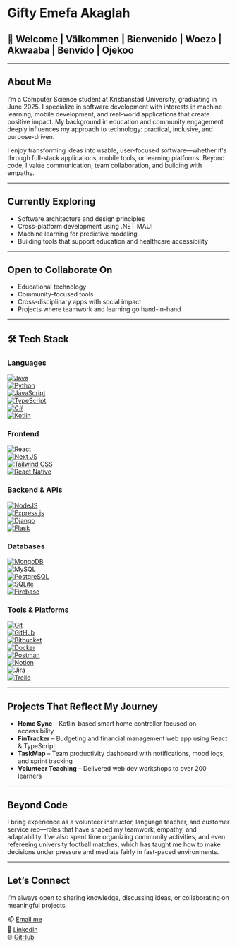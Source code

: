# Gifty Emefa Akaglah

## 👋 Welcome | Välkommen | Bienvenido | Woezɔ | Akwaaba | Benvido | Ojekoo

---

## About Me

I’m a Computer Science student at Kristianstad University, graduating in June 2025. I specialize in software development with interests in machine learning, mobile development, and real-world applications that create positive impact. My background in education and community engagement deeply influences my approach to technology: practical, inclusive, and purpose-driven.

I enjoy transforming ideas into usable, user-focused software—whether it's through full-stack applications, mobile tools, or learning platforms. Beyond code, I value communication, team collaboration, and building with empathy.

---

## Currently Exploring

- Software architecture and design principles  
- Cross-platform development using .NET MAUI  
- Machine learning for predictive modeling  
- Building tools that support education and healthcare accessibility

---

## Open to Collaborate On

- Educational technology  
- Community-focused tools  
- Cross-disciplinary apps with social impact  
- Projects where teamwork and learning go hand-in-hand

---

## 🛠 Tech Stack

### Languages  
[![Java](https://img.shields.io/badge/Java-ED8B00?style=for-the-badge&logo=java&logoColor=white)](https://www.java.com)  
[![Python](https://img.shields.io/badge/Python-3776AB?style=for-the-badge&logo=python&logoColor=white)](https://www.python.org)  
[![JavaScript](https://img.shields.io/badge/JavaScript-F7DF1E?style=for-the-badge&logo=javascript&logoColor=black)](https://developer.mozilla.org/en-US/docs/Web/JavaScript)  
[![TypeScript](https://img.shields.io/badge/TypeScript-3178C6?style=for-the-badge&logo=typescript&logoColor=white)](https://www.typescriptlang.org)  
[![C#](https://img.shields.io/badge/C%23-239120?style=for-the-badge&logo=c-sharp&logoColor=white)](https://learn.microsoft.com/en-us/dotnet/csharp/)  
[![Kotlin](https://img.shields.io/badge/Kotlin-7F52FF?style=for-the-badge&logo=kotlin&logoColor=white)](https://kotlinlang.org)

### Frontend  
[![React](https://img.shields.io/badge/React-61DAFB?style=for-the-badge&logo=react&logoColor=black)](https://reactjs.org)  
[![Next JS](https://img.shields.io/badge/Next.js-000000?style=for-the-badge&logo=nextdotjs&logoColor=white)](https://nextjs.org)  
[![Tailwind CSS](https://img.shields.io/badge/Tailwind-06B6D4?style=for-the-badge&logo=tailwindcss&logoColor=white)](https://tailwindcss.com)  
[![React Native](https://img.shields.io/badge/React_Native-20232A?style=for-the-badge&logo=react&logoColor=61DAFB)](https://reactnative.dev)

### Backend & APIs  
[![NodeJS](https://img.shields.io/badge/Node.js-339933?style=for-the-badge&logo=nodedotjs&logoColor=white)](https://nodejs.org)  
[![Express.js](https://img.shields.io/badge/Express.js-404D59?style=for-the-badge)](https://expressjs.com)  
[![Django](https://img.shields.io/badge/Django-092E20?style=for-the-badge&logo=django&logoColor=white)](https://www.djangoproject.com)  
[![Flask](https://img.shields.io/badge/Flask-000000?style=for-the-badge&logo=flask&logoColor=white)](https://flask.palletsprojects.com)

### Databases  
[![MongoDB](https://img.shields.io/badge/MongoDB-4EA94B?style=for-the-badge&logo=mongodb&logoColor=white)](https://www.mongodb.com)  
[![MySQL](https://img.shields.io/badge/MySQL-4479A1?style=for-the-badge&logo=mysql&logoColor=white)](https://www.mysql.com)  
[![PostgreSQL](https://img.shields.io/badge/PostgreSQL-4169E1?style=for-the-badge&logo=postgresql&logoColor=white)](https://www.postgresql.org)  
[![SQLite](https://img.shields.io/badge/SQLite-07405E?style=for-the-badge&logo=sqlite&logoColor=white)](https://www.sqlite.org)  
[![Firebase](https://img.shields.io/badge/Firebase-FFCA28?style=for-the-badge&logo=firebase&logoColor=black)](https://firebase.google.com)

### Tools & Platforms  
[![Git](https://img.shields.io/badge/Git-F05032?style=for-the-badge&logo=git&logoColor=white)](https://git-scm.com)  
[![GitHub](https://img.shields.io/badge/GitHub-181717?style=for-the-badge&logo=github&logoColor=white)](https://github.com)  
[![Bitbucket](https://img.shields.io/badge/Bitbucket-0052CC?style=for-the-badge&logo=bitbucket&logoColor=white)](https://bitbucket.org)  
[![Docker](https://img.shields.io/badge/Docker-2496ED?style=for-the-badge&logo=docker&logoColor=white)](https://www.docker.com)  
[![Postman](https://img.shields.io/badge/Postman-FF6C37?style=for-the-badge&logo=postman&logoColor=white)](https://www.postman.com)  
[![Notion](https://img.shields.io/badge/Notion-000000?style=for-the-badge&logo=notion&logoColor=white)](https://www.notion.so)  
[![Jira](https://img.shields.io/badge/Jira-0052CC?style=for-the-badge&logo=jira&logoColor=white)](https://www.atlassian.com/software/jira)  
[![Trello](https://img.shields.io/badge/Trello-0052CC?style=for-the-badge&logo=trello&logoColor=white)](https://trello.com)

---

## Projects That Reflect My Journey

- **Home Sync** – Kotlin-based smart home controller focused on accessibility  
- **FinTracker** – Budgeting and financial management web app using React & TypeScript  
- **TaskMap** – Team productivity dashboard with notifications, mood logs, and sprint tracking  
- **Volunteer Teaching** – Delivered web dev workshops to over 200 learners

---

## Beyond Code

I bring experience as a volunteer instructor, language teacher, and customer service rep—roles that have shaped my teamwork, empathy, and adaptability. I’ve also spent time organizing community activities, and even refereeing university football matches, which has taught me how to make decisions under pressure and mediate fairly in fast-paced environments.

---

## Let’s Connect

I’m always open to sharing knowledge, discussing ideas, or collaborating on meaningful projects.

📫 [Email me](mailto:giftyemy@gmail.com)  
🔗 [LinkedIn](https://www.linkedin.com/in/gifty-emefa-a-7264b7150)  
🌐 [GitHub](https://github.com/giftyemefatechhub)
